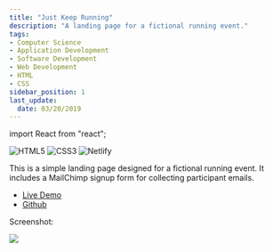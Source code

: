 ```yaml
---
title: "Just Keep Running"
description: "A landing page for a fictional running event."
tags: 
- Computer Science
- Application Development
- Software Development
- Web Development
- HTML
- CSS
sidebar_position: 1
last_update:
  date: 03/20/2019
---
```


import React from "react";

![HTML5](https://img.shields.io/badge/html5-%23E34F26.svg?style=for-the-badge&logo=html5&logoColor=white) ![CSS3](https://img.shields.io/badge/css3-%231572B6.svg?style=for-the-badge&logo=css3&logoColor=white) 	![Netlify](https://img.shields.io/badge/netlify-%23000000.svg?style=for-the-badge&logo=netlify&logoColor=#00C7B7)

This is a simple landing page designed for a fictional running event. It includes a MailChimp signup form for collecting participant emails.

- [Live Demo](https://polite-cactus-2250ac.netlify.app/) 
- [Github](https://github.com/joseeden/Just-Keep-Running) 

<!-- Test it directly here:

<iframe
  src="https://polite-cactus-2250ac.netlify.app/"
  width="100%"
  height="600px"
  style={{ border: "1px solid #ccc" }}
></iframe> -->

Screenshot:

<div class="img-center"> 

![](/img/docs/Screenshot-2025-03-29-020443.png)

</div>